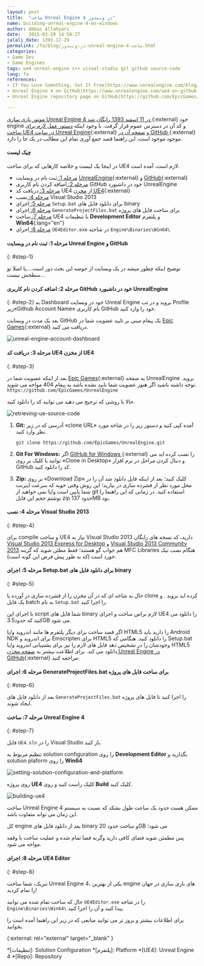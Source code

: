 ```yaml
---
layout: post
title:  "ساخت Unreal Engine 4 در ویندوز"
name: building-unreal-engine-4-on-windows
author: Abbas Allahyari
date:   2015-03-20 14:58:27
jalali_date: 1393-12-29
permalink: /fa/blog/در-ویندوز-unreal-engine-4-ساخت.html
categories:
- Game Dev
- Game Engines
tags: ue4 unreal-engine c++ visual-studio git github source-code
lang: fa
references:
- If You Love Something, Set It Free|https://www.unrealengine.com/blog/ue4-is-free
- Unreal Engine 4 on GitHub|https://www.unrealengine.com/ue4-on-github
- Unreal Engine repository page on GitHub|https://github.com/EpicGames/UnrealEngine

---
```


[موتور بازی سازی Unreal Engine 4 در 11 اسفند 1393 رایگان شد ][ue4-is-free]{:external}
 خود engine و کد آن در دسترس عموم قرار گرفت.
با وجود اینکه [دستور عمل لازم برای ساخت UE4 در سایت Unreal Engine][ue4-on-github]{:external}  و [صفحه آن در GitHub ][ue4-github-repo]{:external} موجود موجود است، این راهنما قصد جمع آوری تمام این مطالب در یک جا را دارد.

#### چیک لیست ####


در اینجا یک لیست و خلاصه کارهایی که برای ساخت UE4 لازم است، آمده است.

* [مرحله 1: ](#step-1) ثبت نام در وبسایت [UnrealEngine]{:external}  و [GitHub]{:external}
* [مرحله 2: ](#step-2) اضافه کردن نام کاربری GitHub خود در داشبورد UnrealEngine
* [مرحله 3: ](#step-3) دریافت کد UE4 از [مخزن UE4][ue4-github-repo]{:external}
* [مرحله 4: ](#step-4) نصب Visual Studio 2013
* [مرحله 5: ](#step-5) اجرای `Setup.bat` برای دانلود فایل های binary
* [مرحله 6: ](#step-6) اجرای `GenerateProjectFiles.bat` برای ساخت فایل های پروژه
* [مرحله 7: ](#step-7) ساخت UE4 با تنظیمات **Development Editor**  و پلتفرم **Win64**{:lang="en"}
* [مرحله 8: ](#step-8) اجرای `UE4Editor.exe` در شاخته `Engine\Binaries\Win64\`

#### مرحله 1: ثبت نام در وبسایت Unreal Engine و GitHub ####
{: #step-1}

توضیح اینکه چطور میشه در یک وبسایت از حوضه این بحث دور است....یا اصلا تو سطحش نیست...

#### مرحله 2: اضافه کردن نام کاربری GitHub خود در داشبورد UnrealEngine ####
{: #step-2}
به Dashboard خود در وبسایت Unreal Engine بروید و در تب Profile زیر«Github Account Name» نام کاربری GitHub خود را وارد کنید.

بعد یک مدت در وبسایت GitHub یک پیغام مبنی بر تایید عضویت شما در [Epic Games][EpicGamesOrg]{:external} دریافت می کنید.

![unreal-engine-account-dashboard]

#### مرحله 3: دریافت کد UE4 از مخزن UE4 ####
{: #step-3}

بعد از اینکه عضویت شما در [Epic Games][EpicGamesOrg]{:external} به صفحه UnrealEngine بروید. توجه داشته باشید اگر هنوز عضویت شما تایید نشده باشد به پیغام 404 مواجه می شوید.
`https://github.com/EpicGames/UnrealEngine`

حالا با روشی که ترجیج می دهید می توانید کد را دانلود کنید.

![retrieving-ue-source-code]

1. **Git:** آدرسی که در زیر «clone URL» آمده کپی کنید و دستور زیر را در شاخه مورد نظر وارد کنید.

    `git clone https://github.com/EpicGames/UnrealEngine.git`

2. **Git For Windows:** اگر [GitHub for Windows ][GitHubForWindows]{:external} را نصب کرده اید می توانید با کلیک بر روی «Clone in Desktop» و دنبال کردن مراحل در  نرم افزار GitHub کد را دانلود کنید.

3. **Zip:** بر روی «Download Zip» کلیک کنید؛
بعد از اینکه فایل دانلود شد آن را در محل مورد نظر از فشرده سازی در بیارید؛
این روش وقتی خوبه که سرعت اینرنت شما پایین است و/یا نمی خواهید از git استفاده کنید. در زمانی که این راهنما را نوشتم حجم این فایل zip حدود 137MB  بود.

#### مرحله 4: نصب Visual Studio 2013 ####
{: #step-4}

برای compile و ساخت UE4 نیاز به Visual Studio 2013 دارید، که نسخه های رایگان
 [Visual Studio 2013 Express for Desktop][VSED2013] و [Visual Studio 2013 Community 2013][VSC2013] هم جواب گو هستند؛
 فقط مطئن شوید که گزینه MFC Libraries هنگام نصب تیک خورد است (که به طور پیش فرض این گونه است).

#### مرحله 5: اجرای Setup.bat برای دانلود فایل های binary ####
{: #step-5}

حال به شاخه ای که در آن مخزن را از فشرده سازی در آورده یا clone کرده اید بروید . و یک فایل batch به نام `Setup.bat` را اجرا کنید.

با اجرای این script شما فایل های binary لازم براس ساخت و اجرای UE4 را دانلود می کنید که حدود3.5GB  می شود.

اگر قصد ساخت برای دیگر پلتفرم ها مانند اندروید و/یا HTML5 را دارید باید Android NDK برای اندروید و Emscripten برای HTML5 را دانلود کنید.
هنگامی که Setup.bat وجودشان را در تشخیص دهد فایل های لازم را نیز برای پشتیبانی اندروید و/یا HTML5 دانلود می کند.
برای اطلاعت بیشتر به [صفحه مخزن Unreal Engine در GitHub][ue4-github-repo]{:external} مراجعه کنید.


#### مرحله 6: اجرای GenerateProjectFiles.bat  برای ساخت فایل های پروژه  ####
{: #step-6}

بعد از دانلود فایل های `GenerateProjectFiles.bat` را اجرا کنید تا فایل های پروژه ایجاد شوند.


#### مرحله 7: ساخت Unreal Engine 4 ####
{: #step-7}

فایل `UE4.sln` را در Visual Studio باز کنید.

تنظیم مربوط به  solution configuration را روی  **Development Editor** بگذارید و  solution plaform را روی  **Win64**

![setting-solution-configuration-and-platform]

روی پروژه **UE4** کلیک راست کنید و روی **Build** کلیک کنید.

![building-ue4]

ساخت Unreal Engine 4 ممکن هست حدود یک ساعت طول بشکد که نسبت به سیستم این زمان می تواند متفاوت باشد.

کل engine بعد از دانلود فایل های binary و ساخت حدود 20GB می شود؛

پس مطمئن شوید فضای کافی دارید وگرنه فضا تمام شده و عملیت ساخت با وقفه مواجه می شود.

#### مرحله 8: اجرای UE4 Editor ####
{: #step-8}

تبریک، شما ساخت Unreal Engine 4، یکی از بهترین engine های بازی سازی در جهان را تمام کردید!

حال که ساخت تمام شده می توانید `UE4Editor.exe` را در شاخه `Engine\Binaries\Win64\` پیدا کنید و آن را اجرا کنید.

برای اطلاعات بیشتر و بروز تر می توانید منابعی که در زیر این راهنما آمده است را بخوانید.

{:external: rel="external" target="_blank" }

[UnrealEngine]: https://www.unrealengine.com "UnrealEngine"
[GitHub]: https://www.github.com "GitHub"
[ue4-is-free]: https://www.unrealengine.com/blog/ue4-is-free "If You Love Something, Set It Free"
[ue4-on-github]: https://www.unrealengine.com/ue4-on-github "Unreal Engine 4 on GitHub"
[ue4-github-repo]: https://github.com/EpicGames/UnrealEngine "Unreal Engine 4 repository on GitHub"
[GitHubForWindows]: https://windows.github.com/ "GitHub for Windows"
[VSC2013]: https://www.visualstudio.com/products/visual-studio-community-vs "Visual Studio Community 2013"
[VSED2013]: https://www.visualstudio.com/en-us/products/visual-studio-express-vs.aspx "Visual Studio Express 2013 for Desktop"

[EpicGamesOrg]: https://github.com/EpicGames "Epic Games Organization"


[unreal-engine-account-dashboard]: http://res.cloudinary.com/hybrid-syntax/image/upload/v1426688828/hybridsyntax.com/building-unreal-engine-4-on-windows-01.jpg "Unreal Engine account dashboard"
[retrieving-ue-source-code]: http://res.cloudinary.com/hybrid-syntax/image/upload/v1426688829/hybridsyntax.com/building-unreal-engine-4-on-windows-02.jpg "Downloading UE4 source code"
[setting-solution-configuration-and-platform]: http://res.cloudinary.com/hybrid-syntax/image/upload/v1426688830/hybridsyntax.com/building-unreal-engine-4-on-windows-03.jpg "Setting solution configuration and platform"
[building-ue4]: http://res.cloudinary.com/hybrid-syntax/image/upload/v1426688835/hybridsyntax.com/building-unreal-engine-4-on-windows-04.jpg "Building Unreal Engine 4"

*[تنظیمات]: Solution Configuration
*[پلتفرم]: Platform
*[UE4]: Unreal Engine 4
*[Repo]: Repository
